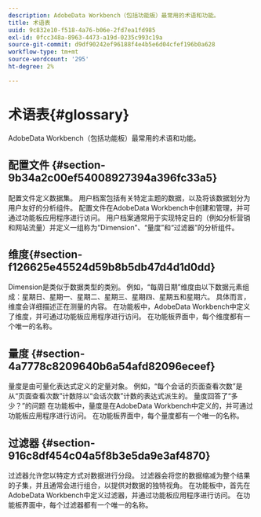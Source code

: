 ```yaml
---
description: AdobeData Workbench（包括功能板）最常用的术语和功能。
title: 术语表
uuid: 9c832e10-f518-4a76-b06e-2fd7ea1fd985
exl-id: 0fcc348a-8963-4473-a19d-0235c993c19a
source-git-commit: d9df90242ef96188f4e4b5e6d04cfef196b0a628
workflow-type: tm+mt
source-wordcount: '295'
ht-degree: 2%

---
```


# 术语表{#glossary}

AdobeData Workbench（包括功能板）最常用的术语和功能。

## 配置文件 {#section-9b34a2c00ef54008927394a396fc33a5}

配置文件定义数据集。 用户档案包括有关特定主题的数据，以及将该数据划分为用户友好的分析组件。 配置文件在AdobeData Workbench中创建和管理，并可通过功能板应用程序进行访问。 用户档案通常用于实现特定目的（例如分析营销和网站流量）并定义一组称为“Dimension”、“量度”和“过滤器”的分析组件。

## 维度{#section-f126625e45524d59b8b5db47d4d1d0dd}

Dimension是类似于数据类型的类别。 例如，“每周日期”维度由以下数据元素组成：星期日、星期一、星期二、星期三、星期四、星期五和星期六。 具体而言，维度会详细描述正在测量的内容。 在功能板中，AdobeData Workbench中定义了维度，并可通过功能板应用程序进行访问。 在功能板界面中，每个维度都有一个唯一的名称。

## 量度 {#section-4a7778c8209640b6a54afd82096eceef}

量度是由可量化表达式定义的定量对象。 例如，“每个会话的页面查看次数”是从“页面查看次数”计数除以“会话次数”计数的表达式派生的。 量度回答了“多少？”的问题 在功能板中，量度是在AdobeData Workbench中定义的，并可通过功能板应用程序进行访问。 在功能板界面中，每个量度都有一个唯一的名称。

## 过滤器 {#section-916c8df454c04a5f8b3e5da9e3af4870}

过滤器允许您以特定方式对数据进行分段。 过滤器会将您的数据缩减为整个结果的子集，并且通常会进行组合，以提供对数据的独特视角。 在功能板中，首先在AdobeData Workbench中定义过滤器，并通过功能板应用程序进行访问。 在功能板界面中，每个过滤器都有一个唯一的名称。
